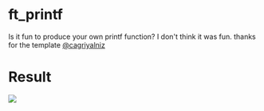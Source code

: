 # ft_printf
Is it fun to produce your own printf function? I don't think it was fun.
 thanks for the template  [@cagriyalniz](https://github.com/cagriyalniz)
# Result 
![](https://i.hizliresim.com/htkq7s5.png)
